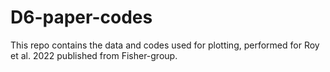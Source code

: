 # D6-paper-codes

This repo contains the data and codes used for plotting, performed for Roy et al. 2022 published from Fisher-group. 
